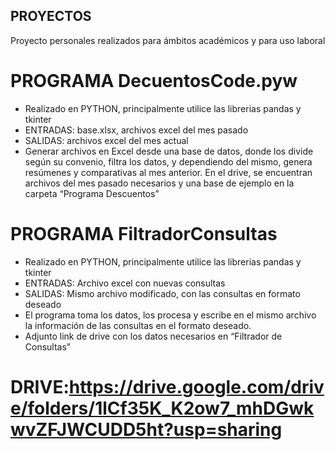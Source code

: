 ## PROYECTOS
Proyecto personales realizados para ámbitos académicos y para uso laboral
# PROGRAMA DecuentosCode.pyw
  - Realizado en PYTHON, principalmente utilice las librerias pandas y tkinter
  - ENTRADAS: base.xlsx, archivos excel del mes pasado
  - SALIDAS: archivos excel del mes actual
  - Generar archivos en Excel desde una base de datos, donde los divide según su convenio, filtra los datos, y dependiendo del mismo, genera resúmenes y comparativas al mes anterior. 
  En el drive, se encuentran archivos del mes pasado necesarios y una base de ejemplo en la carpeta “Programa Descuentos”
# PROGRAMA FiltradorConsultas
  - Realizado en PYTHON, principalmente utilice las librerias pandas y tkinter
  - ENTRADAS: Archivo excel con nuevas consultas
  - SALIDAS: Mismo archivo modificado, con las consultas en formato deseado
  - El programa toma los datos, los procesa y escribe en el mismo archivo la información de las consultas en el formato deseado. 
  - Adjunto link de drive con los datos necesarios en “Filtrador de Consultas”

# DRIVE:https://drive.google.com/drive/folders/1lCf35K_K2ow7_mhDGwkwvZFJWCUDD5ht?usp=sharing
